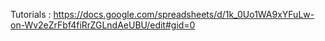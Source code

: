 Tutorials : https://docs.google.com/spreadsheets/d/1k_0Uo1WA9xYFuLw-on-Wv2eZrFbf4fiRrZGLndAeUBU/edit#gid=0
